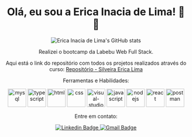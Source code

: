<h1 align="center">
  Olá, eu sou a Erica Inacia de Lima! 👋😊
</h1>

<p align="center">
  <img src="https://github-readme-stats.vercel.app/api?username=EricaInaciadeLima&count_private=true&show_icons=true&theme=radical" alt="Erica Inacia de Lima's GitHub stats">
</p>

<p align="center">
  Realizei o bootcamp da Labebu Web Full Stack.
</p>

<p align="center">
  Aqui está o link do repositório com todos os projetos realizados através do curso: <a href="https://github.com/future4code/silveira-Erica-Lima">Repositório - Silveira Erica Lima</a>
</p>

<p align="center">
  Ferramentas e Habilidades:
</p>

<p align="center">
  <img src="https://user-images.githubusercontent.com/98967783/174158689-1042978a-82c2-47bf-b609-76087f171692.png" width="50" alt="mysql">
  <img src="https://user-images.githubusercontent.com/98967783/174158719-d24422fd-5d90-4afc-8775-37ef6083b465.png" width="50" alt="typescript">
  <img src="https://user-images.githubusercontent.com/98967783/174184250-081a9e5e-6136-4c87-880b-48e021dc200a.png" width="50" alt="html">
  <img src="https://user-images.githubusercontent.com/98967783/174184412-501befd3-08d8-48ed-9884-35b196c3cd6f.png" width="50" alt="css">
  <img src="https://user-images.githubusercontent.com/98967783/174184490-ab887ba3-0e60-475d-90a5-78e42c5ce159.png" width="50" alt="visual-studio-code">
  <img src="https://user-images.githubusercontent.com/98967783/174184540-125333d2-f550-413f-89ff-db5068a8eb35.png" width="50" alt="javascript">
  <img src="https://user-images.githubusercontent.com/98967783/174184534-9727d9d9-fac9-412e-8ceb-652c72028300.png" width="50" alt="nodejs">
  <img src="https://user-images.githubusercontent.com/98967783/174184704-13af6bca-3f3a-4c3e-8027-2029069ca24b.png" width="50" alt="react">
  <img src="https://user-images.githubusercontent.com/98967783/174185123-5320be02-087c-4b0e-a92e-a156376aadd9.png" width="50" alt="postman">
</p>

<p align="center">
  Entre em contato:
</p>

<p align="center">
  <a href="https://www.linkedin.com/in/erica-inacia-82b7b7206/">
    <img src="https://img.shields.io/badge/-Linkedin-blue?style=flat-square&logo=Linkedin&logoColor=white&link=https://www.linkedin.com/in/erica-inacia-82b7b7206/" alt="Linkedin Badge">
  </a>
  <a href="mailto:ericainacia27@gmail.com">
    <img src="https://img.shields.io/badge/-Gmail-c14438?style=flat-square&logo=Gmail&logoColor=white&link=mailto:ericainacia27@gmail.com" alt="Gmail Badge">
  </a>
</p>
